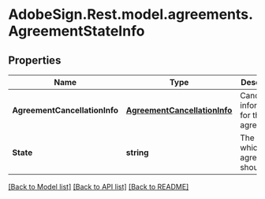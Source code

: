 # AdobeSign.Rest.model.agreements.AgreementStateInfo
## Properties

Name | Type | Description | Notes
------------ | ------------- | ------------- | -------------
**AgreementCancellationInfo** | [**AgreementCancellationInfo**](AgreementCancellationInfo.md) | Cancellation information for the agreement | [optional] 
**State** | **string** | The state in which the agreement should land | [optional] 

[[Back to Model list]](../README.md#documentation-for-models) [[Back to API list]](../README.md#documentation-for-api-endpoints) [[Back to README]](../README.md)

